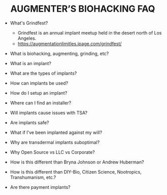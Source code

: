 <div align="center"> 

# AUGMENTER’S BIOHACKING FAQ

</div>

- What's Grindfest?
  - Grindfest is an annual implant meetup held in the desert north of Los Angeles.
  - https://augmentationlimitles.ipage.com/grindfest/

- What is biohacking, augmenting, grinding, etc?

- What is an implant?

- What are the types of implants?

- How can implants be used?

- How do I setup an implant?

- Where can I find an installer?

- Will implants cause issues with TSA?

- Are implants safe?

- What if I've been implanted against my will?

- Why are transdermal implants suboptimal?

- Why Open Source vs LLC vs Corporate?

- How is this different than Bryna Johnson or Andrew Huberman?

- How is this different than DIY-Bio, Citizen Science, Nootropics, Transhumanism, etc.?

- Are there payment implants?